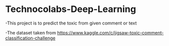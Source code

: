 # Technocolabs-Deep-Learning


-This project is to predict the toxic from given comment or text

-The dataset taken from https://www.kaggle.com/c/jigsaw-toxic-comment-classification-challenge
